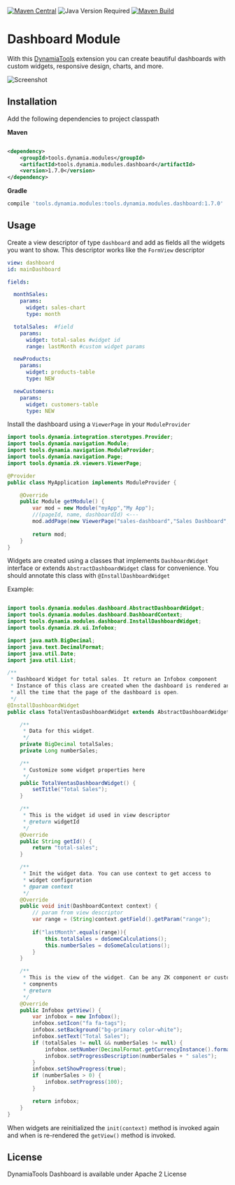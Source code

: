 [![Maven Central](https://img.shields.io/maven-central/v/tools.dynamia.modules/tools.dynamia.modules.dashboard)](https://search.maven.org/search?q=tools.dynamia.modules.dashboard)
![Java Version Required](https://img.shields.io/badge/java-%3E%3D11-blue)
[![Maven Build](https://github.com/dynamiatools/module-dashboard/actions/workflows/maven.yml/badge.svg)](https://github.com/dynamiatools/module-dashboard/actions/workflows/maven.yml)

# Dashboard Module

With this [DynamiaTools](https://dynamia.tools) extension you can create beautiful dashboards with custom widgets,
responsive design, charts, and more.

![Screenshot](https://raw.githubusercontent.com/dynamiatools/module-dashboard/master/screenshots/dashboard.png)

## Installation

Add the following dependencies to project classpath

**Maven**

```xml

<dependency>
    <groupId>tools.dynamia.modules</groupId>
    <artifactId>tools.dynamia.modules.dashboard</artifactId>
    <version>1.7.0</version>
</dependency>
```

**Gradle**

```groovy
compile 'tools.dynamia.modules:tools.dynamia.modules.dashboard:1.7.0'
```

## Usage

Create a view descriptor of type `dashboard` and add as fields all the widgets you want to show. This descriptor works
like the `FormView` descriptor

```yaml
view: dashboard
id: mainDashboard

fields:

  monthSales:
    params:
      widget: sales-chart
      type: month

  totalSales:  #field
    params:
      widget: total-sales #widget id
      range: lastMonth #custom widget params

  newProducts:
    params:
      widget: products-table
      type: NEW

  newCustomers:
    params:
      widget: customers-table
      type: NEW
```

Install the dashboard using a `ViewerPage` in your `ModuleProvider`

```java
import tools.dynamia.integration.sterotypes.Provider;
import tools.dynamia.navigation.Module;
import tools.dynamia.navigation.ModuleProvider;
import tools.dynamia.navigation.Page;
import tools.dynamia.zk.viewers.ViewerPage;

@Provider
public class MyApplication implements ModuleProvider {

    @Override
    public Module getModule() {
        var mod = new Module("myApp","My App");
        //(pageId, name, dashboardId) <---
        mod.addPage(new ViewerPage("sales-dashboard","Sales Dashboard","mainDashboard"));
        
        return mod;
    }
}
```

Widgets are created using a classes that implements `DashboardWidget` interface or 
extends `AbstractDashboardWidget` class for convenience. You should annotate this class with
`@InstallDashboardWidget`


Example: 
```java

import tools.dynamia.modules.dashboard.AbstractDashboardWidget;
import tools.dynamia.modules.dashboard.DashboardContext;
import tools.dynamia.modules.dashboard.InstallDashboardWidget;
import tools.dynamia.zk.ui.Infobox;

import java.math.BigDecimal;
import java.text.DecimalFormat;
import java.util.Date;
import java.util.List;

/**
 * Dashboard Widget for total sales. It return an Infobox component
 * Instance of this class are created when the dashboard is rendered and live
 * all the time that the page of the dashboard is open.
 */
@InstallDashboardWidget
public class TotalVentasDashboardWidget extends AbstractDashboardWidget<Infobox> {

    /**
     * Data for this widget. 
     */
    private BigDecimal totalSales;
    private Long numberSales;

    /**
     * Customize some widget properties here
     */
    public TotalVentasDashboardWidget() {
        setTitle("Total Sales");
    }

    /**
     * This is the widget id used in view descriptor
     * @return widgetId
     */
    @Override
    public String getId() {
        return "total-sales"; 
    }

    /**
     * Init the widget data. You can use context to get access to
     * widget configuration
     * @param context
     */
    @Override
    public void init(DashboardContext context) {
        // param from view descriptor
        var range = (String)context.getField().getParam("range");
        
        if("lastMonth".equals(range)){
            this.totalSales = doSomeCalculations();
            this.numberSales = doSomeCalculations();
        }
    }

    /**
     * This is the view of the widget. Can be any ZK component or custom 
     * compnents
     * @return
     */
    @Override
    public Infobox getView() {
        var infobox = new Infobox();
        infobox.setIcon("fa fa-tags");
        infobox.setBackground("bg-primary color-white");
        infobox.setText("Total Sales");
        if (totalSales != null && numberSales != null) {
            infobox.setNumber(DecimalFormat.getCurrencyInstance().format(totalSales));
            infobox.setProgressDescription(numberSales + " sales");
        }
        infobox.setShowProgress(true);
        if (numberSales > 0) {
            infobox.setProgress(100);
        }

        return infobox;
    }
}
```

When widgets are reinitialized the `init(context)` method is invoked again and when is
re-rendered the `getView()` method is invoked. 

## License

DynamiaTools Dashboard is available under Apache 2 License
